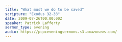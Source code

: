 ```yaml
---
title: "What must we do to be saved"
scripture: "Exodus 32-33"
date: 2009-07-26T00:00:00Z
speaker: Patrick Lafferty
sermon_type: evening
audio: https://pcpceveningsermons.s3.amazonaws.com/ 
---
```



